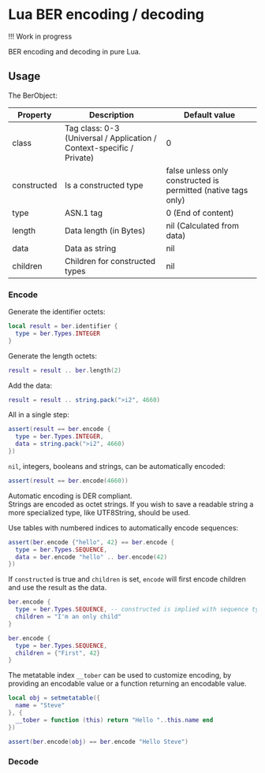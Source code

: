 # Lua BER encoding / decoding


!!! Work in progress

BER encoding and decoding in pure Lua.


## Usage

The BerObject:

| Property | Description | Default value |
| --- | --- | --- |
| class | Tag class: 0-3 (Universal / Application / Context-specific / Private) | 0 |
| constructed | Is a constructed type | false unless only constructed is permitted (native tags only) |
| type | ASN.1 tag | 0 (End of content) |
| length | Data length (in Bytes) | nil (Calculated from data) |
| data | Data as string | nil |
| children | Children for constructed types | nil |


### Encode

Generate the identifier octets:
```lua
local result = ber.identifier {
  type = ber.Types.INTEGER
}
```

Generate the length octets:
```lua
result = result .. ber.length(2)
```

Add the data:
```lua
result = result .. string.pack(">i2", 4660)
```

All in a single step:
```lua
assert(result == ber.encode {
  type = ber.Types.INTEGER,
  data = string.pack(">i2", 4660)
})
```

`nil`, integers, booleans and strings, can be automatically encoded:
```lua
assert(result == ber.encode(4660))
```

Automatic encoding is DER compliant.  
Strings are encoded as octet strings. If you wish to save a readable string a more specialized
type, like UTF8String, should be used.

Use tables with numbered indices to automatically encode sequences:
```lua
assert(ber.encode {"hello", 42} == ber.encode {
  type = ber.Types.SEQUENCE,
  data = ber.encode "hello" .. ber.encode(42)
})
```

If `constructed` is true and `children` is set, `encode` will first encode children and use the result as the data.
```lua
ber.encode {
  type = ber.Types.SEQUENCE, -- constructed is implied with sequence type
  children = "I'm an only child"
}

ber.encode {
  type = ber.Types.SEQUENCE,
  children = {"First", 42}
}
```

The metatable index `__tober` can be used to customize encoding, by providing an encodable value
or a function returning an encodable value.
```lua
local obj = setmetatable({
  name = "Steve"
}, {
  __tober = function (this) return "Hello "..this.name end
})

assert(ber.encode(obj) == ber.encode "Hello Steve")
```



### Decode

